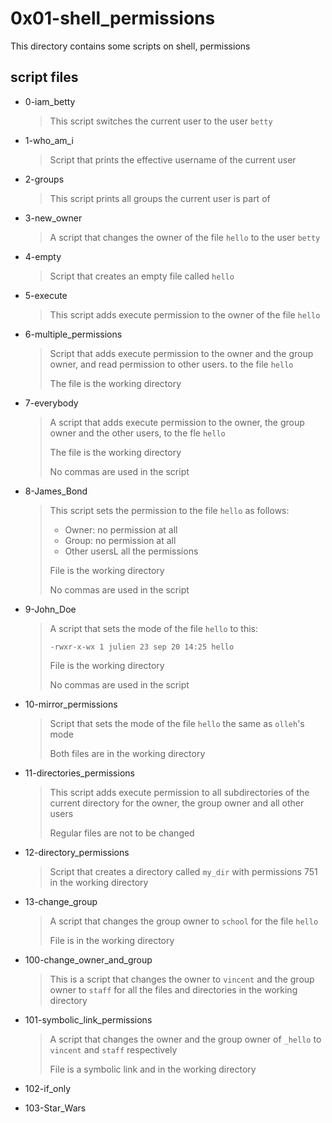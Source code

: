 # 0x01-shell_permissions

This directory contains some scripts on shell, permissions

## script files

* 0-iam_betty

    > This script switches the current user to the user `betty`

* 1-who_am_i

    > Script that prints the effective username of the current user

* 2-groups

    > This script prints all groups the current user is part of

* 3-new_owner

    > A script that changes the owner of the file `hello` to the user `betty`
    
* 4-empty

    > Script that creates an empty file called `hello`
    
* 5-execute

    > This script adds execute permission to the owner of the file `hello`

* 6-multiple_permissions

    > Script that adds execute permission to the owner and the group owner, and read permission to other users. to the file `hello`
    >
    > The file is the working directory

* 7-everybody

    > A script that adds execute permission to the owner, the group owner and the other users, to the fle `hello`
    >
    > The file is the working directory
    >
    > No commas are used in the script

* 8-James_Bond

    > This script sets the permission to the file `hello` as follows:
    >
    > * Owner: no permission at all
    > * Group: no permission at all
    > * Other usersL all the permissions
    >
    > File is the working directory
    >
    > No commas are used in the script

* 9-John_Doe

    > A script that sets the mode of the file `hello` to this:
    >
    > ```-rwxr-x-wx 1 julien 23 sep 20 14:25 hello```
    >
    > File is the working directory
    >
    > No commas are used in the script

* 10-mirror_permissions

    > Script that sets the mode of the file `hello` the same as `olleh`'s mode
    >
    > Both files are in the working directory

* 11-directories_permissions

    > This script adds execute permission to all subdirectories of the current directory for the owner, the group owner and all other users
    >
    > Regular files are not to be changed

* 12-directory_permissions

    > Script that creates a directory called `my_dir` with permissions 751 in the working directory

* 13-change_group

    > A script that changes the group owner to `school` for the file `hello`
    >
    > File is in the working directory

* 100-change_owner_and_group

    > This is a script that changes the owner to `vincent` and the group owner to `staff` for all the files and directories in the working directory

* 101-symbolic_link_permissions

    > A script that changes the owner and the group owner of `_hello` to `vincent` and `staff` respectively
    >
    > File is a symbolic link and in the working directory
    
* 102-if_only
* 103-Star_Wars

